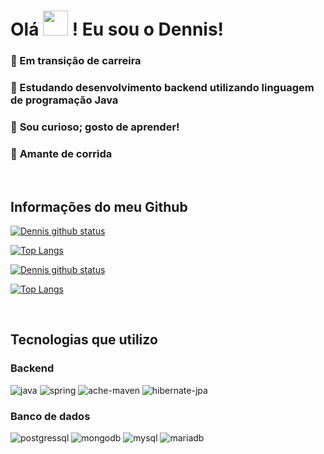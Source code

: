 # Olá <img src="https://media.giphy.com/media/hvRJCLFzcasrR4ia7z/giphy.gif" width="40px"> ! Eu sou o Dennis! 

 ### 🔭 Em transição de carreira

 ### 🌱 Estudando desenvolvimento **backend** utilizando linguagem de programação **Java**

 ### 🔬 **Sou curioso; gosto de aprender!**

 ### 🏃 **Amante de corrida**

<br>

## Informações do meu Github

[![Dennis github status](https://github-readme-stats.detds.vercel.app/api?username=detds&count_private=true&card_width=340&hide=contribs,prs&hide_rank=true&locale=pt-br&show_icons=true&custom_title=Minhas%20estatísticas&theme=transparent#gh-light-mode-only)](https://github.com/detds/github-readme-stats#gh-light-mode-only)

[![Top Langs](https://github-readme-stats.detds.vercel.app/api/top-langs/?username=detds&locale=pt-br&theme=transparent&card_width=340&layout=compact)](https://github.com/detds/github-readme-stats#gh-light-mode-only)

[![Dennis github status](https://github-readme-stats.detds.vercel.app/api?username=detds&count_private=true&card_width=340&hide=contribs,prs&hide_rank=true&locale=pt-br&show_icons=true&custom_title=Minhas%20estatísticas&theme=discord_old_blurple#gh-dark-mode-only)](https://github.com/detds/github-readme-stats#gh-dark-mode-only)

[![Top Langs](https://github-readme-stats.detds.vercel.app/api/top-langs/?username=detds&locale=pt-br&theme=discord_old_blurple&card_width=340&layout=compact)](https://github.com/detds/github-readme-stats#gh-dark-mode-only)

<br>

## Tecnologias que utilizo

### Backend

![java](https://img.shields.io/badge/Java-455380?style=for-the-badge&logo=java&logoColor=white)
![spring](https://img.shields.io/badge/Spring-455380?style=for-the-badge&logo=spring&logoColor=lawngreen)
![ache-maven](https://img.shields.io/badge/Apache_Maven-455380?style=for-the-badge&logo=apache-maven&logoColor=red)
![hibernate-jpa](https://img.shields.io/badge/Hibernate_JPA-455380?style=for-the-badge&logo=Hibernate&logoColor=black)

### Banco de dados

![postgressql](https://img.shields.io/badge/PostgreSQL-455380?style=for-the-badge&logo=postgresql&logoColor=white)
![mongodb](https://img.shields.io/badge/MongoDB-455380?style=for-the-badge&logo=mongodb&logoColor=seagreen)
![mysql](https://img.shields.io/badge/MySQL-455380?style=for-the-badge&logo=mysql&logoColor=darkorange)
![mariadb](https://img.shields.io/badge/MariaDB-455380?style=for-the-badge&logo=mariadb&logoColor=goldenrod)
